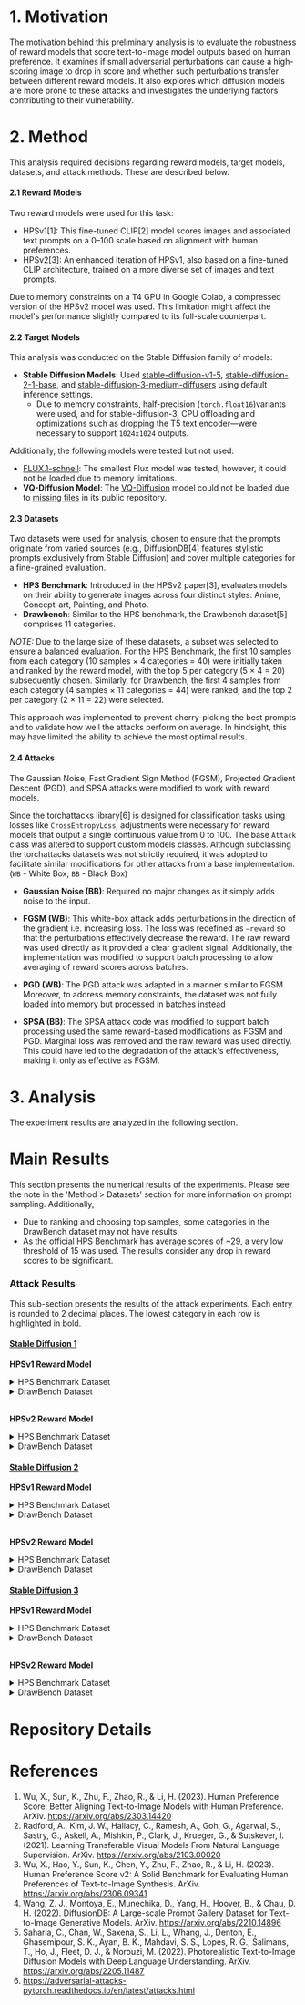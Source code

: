 # 1. Motivation
The motivation behind this preliminary analysis is to evaluate the robustness of reward models that score text-to-image model outputs based on human preference. It examines if small adversarial perturbations can cause a high-scoring image to drop in score and whether such perturbations transfer between different reward models. It also explores which diffusion models are more prone to these attacks and investigates the underlying factors contributing to their vulnerability.

# 2. Method
This analysis required decisions regarding reward models, target models, datasets, and attack methods. These are described below.

#### 2.1 Reward Models
Two reward models were used for this task:
- HPSv1[​1]: This fine-tuned CLIP[2] model scores images and associated text prompts on a 0–100 scale based on alignment with  human preferences.
- HPSv2[3​]: An enhanced iteration of HPSv1, also based on a fine-tuned CLIP architecture, trained on a more diverse set of images and text prompts.

Due to memory constraints on a T4 GPU in Google Colab, a compressed version of the HPSv2 model was used. This limitation might affect the model's performance slightly compared to its full-scale counterpart.

#### 2.2 Target Models
This analysis was conducted on the Stable Diffusion family of models:
- **Stable Diffusion Models**: Used [stable-diffusion-v1-5](https://huggingface.co/stable-diffusion-v1-5/stable-diffusion-v1-5), [stable-diffusion-2-1-base](https://huggingface.co/stabilityai/stable-diffusion-2-1-base), and [stable-diffusion-3-medium-diffusers](stabilityai/stable-diffusion-3-medium-diffusers) using default inference settings. 
    - Due to memory constraints, half-precision (`torch.float16`)variants were used, and for stable-diffusion-3, CPU offloading and optimizations such as dropping the T5 text encoder—were necessary to support `1024x1024` outputs.

Additionally, the following models were tested but not used:
- [FLUX.1-schnell](https://huggingface.co/black-forest-labs/FLUX.1-schnell): The smallest Flux model was tested; however, it could not be loaded due to memory limitations.
- **VQ-Diffusion Model**: The [VQ-Diffusion](https://huggingface.co/microsoft/vq-diffusion-ithq/tree/main) model could not be loaded due to [missing files](https://huggingface.co/microsoft/vq-diffusion-ithq/tree/main) in its public repository.

#### 2.3 Datasets
Two datasets were used for analysis, chosen to ensure that the prompts originate from varied sources (e.g., DiffusionDB[4] features stylistic prompts exclusively from Stable Diffusion) and cover multiple categories for a fine-grained evaluation.
- **HPS Benchmark**: Introduced in the HPSv2 paper[3], evaluates models on their ability to generate images across four distinct styles: Anime, Concept-art, Painting, and Photo. 
- **Drawbench**: Similar to the HPS benchmark, the Drawbench dataset[5] comprises 11 categories.

_NOTE:_ Due to the large size of these datasets, a subset was selected to ensure a balanced evaluation. For the HPS Benchmark, the first 10 samples from each category (10 samples × 4 categories = 40) were initially taken and ranked by the reward model, with the top 5 per category (5 × 4 = 20) subsequently chosen. Similarly, for Drawbench, the first 4 samples from each category (4 samples × 11 categories = 44) were ranked, and the top 2 per category (2 × 11 = 22) were selected.

This approach was implemented to prevent cherry-picking the best prompts and to validate how well the attacks perform on average. In hindsight, this may have limited the ability to achieve the most optimal results.

#### 2.4 Attacks
The Gaussian Noise, Fast Gradient Sign Method (FGSM), Projected Gradient Descent (PGD), and SPSA attacks were modified to work with reward models. 

Since the torchattacks library[6] is designed for classification tasks using losses like `CrossEntropyLoss`, adjustments were necessary for reward models that output a single continuous value from 0 to 100. The base `Attack` class was altered to support custom models classes. Although subclassing the torchattacks datasets was not strictly required, it was adopted to facilitate similar modifications for other attacks from a base implementation. (`WB` - White Box; `BB` - Black Box)
- **Gaussian Noise (BB)**: Required no major changes as it simply adds noise to the input.

- **FGSM (WB)**: This white-box attack adds perturbations in the direction of the gradient i.e. increasing loss. The loss was redefined as `–reward` so that the perturbations effectively decrease the reward. The raw reward was used directly as it provided a clear gradient signal. Additionally, the implementation was modified to support batch processing to allow averaging of reward scores across batches.
- **PGD (WB)**: The PGD attack was adapted in a manner similar to FGSM. Moreover, to address memory constraints, the dataset was not fully loaded into memory but processed in batches instead
- **SPSA (BB)**: The SPSA attack code was modified to support batch processing used the same reward-based modifications as FGSM and PGD. Marginal loss was removed and the raw reward was used directly. This could have led to the degradation of the attack's effectiveness, making it only as effective as FGSM.


# 3. Analysis
The experiment results are analyzed in the following section.

# Main Results
This section presents the numerical results of the experiments. Please see the note in the 'Method > Datasets' section for more information on prompt sampling. Additionally,
- Due to ranking and choosing top samples, some categories in the DrawBench dataset may not have results.
- As the official HPS Benchmark has average scores of ~29, a very low threshold of 15 was used. The results consider any drop in reward scores to be significant.

### Attack Results
This sub-section presents the results of the attack experiments. Each entry is rounded to 2 decimal places. The lowest category in each row is highlighted in bold.

#### <u>Stable Diffusion 1</u>
**HPSv1 Reward Model**
<details>
<summary>HPS Benchmark Dataset</summary>

| Attack       | Anime | Concept-art | Painting | Photo  | Overall |
|--------------|-------|-------------|----------|--------|---------|
| Original     | 21.64 | 21.50       | 21.63    | 21.16  | 21.49   |
| GN           | 19.91 | **18.31**   | 19.26    | 19.70  | 19.37   |
| FGSM (B>1)   | 19.85 | **18.17**   | 19.19    | 19.62  | 19.29   |
| FGSM (B=1)   | 19.85 | **18.17**   | 19.19    | 19.62  | 19.29   |
| PGD          | 17.26 | **15.90**   | 17.28    | 17.75  | 17.10   |
| SPSA         | 19.85 | **18.17**   | 19.18    | 19.64  | 19.29   |
</details>

<details>
<summary>DrawBench Dataset</summary>

| Attack         | Colors | Conflicting | Counting   | DALL-E | Descriptions | Gary Marcus et al. |
|----------------|--------|-------------|------------|--------|--------------|--------------------|
| Original       | 20.24  | 20.78       | 19.33 | 21.02  | 19.89        | 20.29              |
| GN             | 19.29  | 19.42       | 19.09     | 19.68  | 19.28        | 18.66              |
| FGSM (B>1)     | 19.22  | 19.38       | 19.00     | 19.68  | 19.25        | 18.77              |
| FGSM (B=1)     | 19.22  | 19.38       | 19.00     | 19.68  | 19.25        | 18.77              |
| PGD            | 18.30  | 17.16       | 16.81     | 18.38  | 17.41        | 16.18              |
| SPSA           | 19.23  | 19.38       | 19.00     | 19.67  | 19.27        | 18.73              |

| Attack         | Misspellings | Positional  | Rare Words | Reddit | Text  | Overall |
|----------------|--------------|-------------|------------|--------|-------|---------|
| Original       | 19.48        | 20.20       | NA         | 20.34  | 19.96 | 20.29   |
| GN             | 18.17        | **17.72**  | NA         | 18.82  | 19.66 | 19.03   |
| FGSM (B>1)     | 18.09        | **17.72**  | NA         | 18.79  | 19.60 | 19.00   |
| FGSM (B=1)     | 18.09        | **17.72**  | NA         | 18.79  | 19.60 | 19.00   |
| PGD            | 16.30        | **15.89**  | NA         | 16.50  | 17.36 | 17.13   |
| SPSA           | 18.08        | **17.72**  | NA         | 18.79  | 19.59 | 19.00   |
</details> 
<br />

**HPSv2 Reward Model**
<details>
<summary>HPS Benchmark Dataset</summary>

| Attack         | Anime  | Concept-art | Painting | Photo  | Overall |
|----------------|--------|-------------|----------|--------|---------|
| Original       | 29.10  | 28.89       | 29.23    |28.57  | 28.92    |
| GN             | 24.70  | **23.55**   | 24.06    | 24.34  | 24.33   |
| FGSM (B>1)     | 23.94  | **23.16**   | 23.36    | 23.52  | 23.60   |
| FGSM (B=1)     | 23.94  | **23.22**   | 23.37    | 23.54  | 23.61   |
| PGD            | 20.89  | 21.82       | 21.19    | **20.63**  | 20.95   |
| SPSA           | 24.69  | **23.58**   | 24.13    | 24.33  | 24.34   |
</details>

<details>
<summary>DrawBench Dataset</summary>

| Attack         | Colors | Conflicting | Counting | DALL-E | Descriptions | Gary Marcus et al. |
|----------------|--------|-------------|----------|--------|--------------|--------------------|
| Original       | 28.88  | 29.17       | 29.49    | 28.46  | NA           | 28.20              |
| GN             | 25.87  | 25.23       | 26.81    | 25.39  | NA           | **23.62**          |
| FGSM (B>1)     | 25.38  | 24.13       | 25.95    | 25.02  | NA           | **22.80**          |
| FGSM (B=1)     | 25.35  | 24.08       | 25.93    | 24.98  | NA           | **22.81**          |
| PGD            | 23.23  | 20.73       | 23.55    | 23.24  | NA           | **19.93**          |
| SPSA           | 25.93  | 25.22       | 26.66    | 25.39  | NA           | **23.90**          |

| Attack         | Misspellings | Positional | Rare Words | Reddit | Text  | Overall |
|----------------|--------------|------------|------------|--------|-------|---------|
| Original       | 27.56    | 29.92      | NA         | 28.86  | 29.75 | 29.06       |
| GN             | 25.83        | 25.39      | NA         | 25.27  | 26.00 | 25.63   |
| FGSM (B>1)     | 25.53        | 24.47      | NA         | 24.56  | 25.41 | 24.93   |
| FGSM (B=1)     | 25.53        | 24.49      | NA         | 24.56  | 25.41 | 24.92   |
| PGD            | 22.52        | 21.28      | NA         | 22.94  | 23.45 | 22.47   |
| SPSA           | 25.86        | 25.36      | NA         | 25.36  | 25.83 | 25.62   |
</details>

#### <u>Stable Diffusion 2</u>
**HPSv1 Reward Model**
<details>
<summary>HPS Benchmark Dataset</summary>

| Attack         | Anime | Concept-art | Painting | Photo  | Overall |
|----------------|-------|-------------|----------|--------|---------|
| Original       | 21.62 | 22.65       | 22.34    | 21.31  | 21.93   |
| GN             | 20.03 | **18.77**   | 19.61    | 19.68  | 19.53   |
| FGSM (B>1)     | 20.07 | **18.54**   | 19.60    | 19.65  | 19.47   |
| FGSM (B=1)     | 20.07 | **18.54**   | 19.60    | 19.65  | 19.47   |
| PGD            | 16.55 | **15.44**   | 17.11    | 17.26  | 16.60   |
| SPSA           | 20.07 | **18.56**   | 19.59    | 19.65  | 19.47   |
</details>

<details>
<summary>DrawBench Dataset</summary>

| Attack         | Colors | Conflicting | Counting | DALL-E | Descriptions | Gary Marcus et al. |
|----------------|--------|-------------|----------|--------|--------------|--------------------|
| Original       | 20.34  | 21.02       | NA       | 20.63  | 19.87        | 20.69              |
| GN             | 19.21  | 19.09       | NA       | 19.23  | 18.77        | **18.53**          |
| FGSM (B>1)     | 19.15  | 19.09       | NA       | 19.19  | 18.71        | **18.52**          |
| FGSM (B=1)     | 19.15  | 19.09       | NA       | 19.19  | 18.71        | **18.52**          |
| PGD            | 17.59  | **16.12**   | NA       | 17.39  | 17.28        | 16.20              |
| SPSA           | 19.15  | 19.11       | NA       | 19.21  | 18.71        | **18.52**          |

| Attack         | Misspellings | Positional | Rare Words | Reddit  | Text   | Overall |
|----------------|--------------|------------|------------|---------|--------|---------|
| Original       | NA           | NA         | NA         | 21.02   | 20.24  | 20.58   |
| GN             | NA           | NA         | NA         | 19.43   | 20.09  | 19.24   |
| FGSM (B>1)     | NA           | NA         | NA         | 19.33   | 20.06  | 19.20   |
| FGSM (B=1)     | NA           | NA         | NA         | 19.33   | 20.06  | 19.20   |
| PGD            | NA           | NA         | NA         | 16.89   | 18.28  | 17.13   |
| SPSA           | NA           | NA         | NA         | 19.35   | 20.05  | 19.21   |
</details>
<br />

**HPSv2 Reward Model**
<details>
<summary>HPS Benchmark Dataset</summary>

| Attack      | Anime  | Concept-art | Painting | Photo  | Overall |
|-------------|--------|-------------|----------|--------|---------|
| Original    | 28.86 | 29.14       | 29.33    | 29.34  | 29.14   |
| GN          | 25.22  | **23.56**  | 25.22    | 24.55  | 24.54   |
| FGSM (B>1)  | 24.28  | **22.95**  | 24.61    | 23.83  | 23.83   |
| FGSM (B=1)  | 24.23  | **22.93**  | 24.59    | 23.85  | 23.81   |
| PGD         | 20.90  | **20.49**  | 22.50    | 21.28  | 21.21   |
| SPSA        | 25.13  | **23.62**  | 25.27    | 24.63  | 24.56   |
</details>

<details>
<summary>DrawBench Dataset</summary>

| Attack         | Colors | Conflicting | Counting | DALL-E | Descriptions | Gary Marcus et al. |
|----------------|--------|-------------|----------|--------|--------------|--------------------|
| Original       | 30.66  | 29.58       | 29.50    | 29.13  | NA           | 28.32              |
| GN             | 26.16  | 25.40       | 26.64    | 26.43  | NA           | 24.40              |
| FGSM (B>1)     | 25.26  | 24.60       | 25.96    | 25.86  | NA           | 23.65              |
| FGSM (B=1)     | 25.23  | 24.58       | 25.96    | 25.82  | NA           | 23.61              |
| PGD            | 22.72  | 20.56       | 23.69    | 23.28  | NA           | 21.53              |
| SPSA           | 26.20  | 25.45       | 26.49    | 26.34  | NA           | 24.57              |

| Attack         | Misspellings | Positional | Rare Words | Reddit  | Text   | Overall |
|----------------|--------------|------------|------------|---------|--------|---------|
| Original       | NA           | 29.90      | NA         | 28.25 | 30.02  | 29.47      |
| GN             | NA           | 26.03      | NA         | **23.24** | 26.30  | 25.76   |
| FGSM (B>1)     | NA           | 25.12      | NA         | **22.17** | 25.95  | 25.03   |
| FGSM (B=1)     | NA           | 25.14      | NA         | **22.20** | 25.94  | 25.02   |
| PGD            | NA           | 23.19      | NA         | **18.38** | 23.74  | 22.38   |
| SPSA           | NA           | 26.13      | NA         | **23.24** | 26.35  | 25.76   |
</details>

#### <u>Stable Diffusion 3</u>
**HPSv1 Reward Model**
<details>
<summary>HPS Benchmark Dataset</summary>

| Attack         | Anime  | Concept-art | Painting | Photo  | Overall |
|----------------|--------|-------------|----------|--------|---------|
| Original       | 23.00  | 22.88       | 23.52    | 21.66  | 22.96   |
| GN             | 20.26  | **19.71**   | 19.84    | 20.61  | 20.00   |
| FGSM (B>1)     | 20.16  | **19.62**   | 19.76    | 20.54  | 19.91   |
| FGSM (B=1)     | 20.16  | **19.62**   | 19.76    | 20.54  | 19.91   |
| PGD            | 17.12  | **16.81**   | 16.81    | 18.95  | 17.12   |
| SPSA           | 20.19  | **19.61**   | 19.80    | 20.55  | 19.93   |
|
</details>

<details>
<summary>DrawBench Dataset</summary>

| Attack         | Colors | Conflicting | Counting | DALL-E | Descriptions | Gary Marcus et al. |
|----------------|--------|-------------|----------|--------|--------------|--------------------|
| Original       | 21.02      | 21.36   | NA       | 21.49  | NA           | 21.38              |
| GN             | 19.59  | 19.80       | NA       | 19.56  | NA           | 19.47              |
| FGSM (B>1)     | 19.52  | 19.75       | NA       | 19.50  | NA           | 19.58              |
| FGSM (B=1)     | 19.52  | 19.75       | NA       | 19.50  | NA           | 19.58              |
| PGD            | 17.94  | 16.48       | NA       | 17.13  | NA           | 16.92              |
| SPSA           | 19.55  | 19.77       | NA       | 19.55  | NA           | 19.55              |


| Attack         | Misspellings | Positional | Rare Words | Reddit | Text  | Overall |
|----------------|--------------|------------|------------|--------|-------|---------|
| Original       | NA           | 21.72      | NA         | 23.39  | 21.04 | 21.70   |
| GN             | NA           | **18.98** | NA         | 20.59  | 19.71 | 19.76   |
| FGSM (B>1)     | NA           | **18.89** | NA         | 20.61  | 19.82 | 19.76   |
| FGSM (B=1)     | NA           | **18.89** | NA         | 20.61  | 19.82 | 19.76   |
| PGD            | NA           | **15.67** | NA         | 16.75  | 17.80 | 16.99   |
| SPSA           | NA           | **18.91** | NA         | 20.58  | 19.82 | 19.77   |
</details>
<br />

**HPSv2 Reward Model**
<details>
<summary>HPS Benchmark Dataset</summary>

| Attack         | Anime  | Concept-art | Painting | Photo  | Overall |
|----------------|--------|-------------|----------|--------|---------|
| Original       | 30.25  | 29.95       | 30.85    | **29.26**  | 30.14   |
| GN             | 25.84  | 24.10       | 25.07    | **23.74**  | 24.67   |
| FGSM (B>1)     | 25.16  | 23.33       | 24.17    | **22.71**  | 23.82   |
| FGSM (B=1)     | 25.18  | 23.31       | 24.15    | **22.73**  | 23.82   |
| PGD            | 22.37  | 20.61       | 21.98    | **19.24**  | 21.10   |
| SPSA           | 25.78  | **24.07**   | 24.97    | 24.55  | 24.62   |
</details>

<details>
<summary>DrawBench Dataset</summary>

| Attack         | Colors | Conflicting | Counting | DALL‑E | Descriptions | Gary Marcus et al. |
|----------------|--------|-------------|----------|--------|--------------|--------------------|
| Original       | 29.66  | 31.36       | 29.88    | 30.48  | 29.50   | 31.72              |
| GN             | 26.47  | 26.15       | 27.32    | 25.90  | 25.73        | 25.95              |
| FGSM (B>1)     | 25.80  | 25.03       | 26.90    | 25.45  | 25.16        | 24.81              |
| FGSM (B=1)     | 19.52  | 19.75       | 26.88    | 19.50  | 25.13        | 19.58              |
| PGD            | 17.94  | **16.48**   | 24.69    | 17.13  | 23.47        | 16.92              |
| SPSA           | 26.34  | 26.09       | 27.36    | 25.69  | 25.52        | 25.95              |

| Attack         | Misspellings | Positional | Rare Words | Reddit   | Text   | Overall |
|----------------|--------------|------------|------------|----------|--------|---------|
| Original       | NA           | 30.68      | NA         | 30.81    | 30.50  | 30.48   |
| GN             | NA           | 26.61      | NA         | **25.33**| 26.13  | 26.18   |
| FGSM (B>1)     | NA           | 25.56      | NA         | **24.35**| 25.59  | 25.41   |
| FGSM (B=1)     | NA           | **18.89**  | NA         | 22.20    | 19.82  | 25.76   |
| PGD            | NA           | 22.00      | NA         | 21.42    | 23.09  | 22.83   |
| SPSA           | NA           | 26.42      | NA         | **25.38**| 26.15  | 26.11   |
</details>


# Repository Details

# References
1. Wu, X., Sun, K., Zhu, F., Zhao, R., & Li, H. (2023). Human Preference Score: Better Aligning Text-to-Image Models with Human Preference. ArXiv. https://arxiv.org/abs/2303.14420
2. Radford, A., Kim, J. W., Hallacy, C., Ramesh, A., Goh, G., Agarwal, S., Sastry, G., Askell, A., Mishkin, P., Clark, J., Krueger, G., & Sutskever, I. (2021). Learning Transferable Visual Models From Natural Language Supervision. ArXiv. https://arxiv.org/abs/2103.00020
3. Wu, X., Hao, Y., Sun, K., Chen, Y., Zhu, F., Zhao, R., & Li, H. (2023). Human Preference Score v2: A Solid Benchmark for Evaluating Human Preferences of Text-to-Image Synthesis. ArXiv. https://arxiv.org/abs/2306.09341
4. Wang, Z. J., Montoya, E., Munechika, D., Yang, H., Hoover, B., & Chau, D. H. (2022). DiffusionDB: A Large-scale Prompt Gallery Dataset for Text-to-Image Generative Models. ArXiv. https://arxiv.org/abs/2210.14896
5. Saharia, C., Chan, W., Saxena, S., Li, L., Whang, J., Denton, E., Ghasemipour, S. K., Ayan, B. K., Mahdavi, S. S., Lopes, R. G., Salimans, T., Ho, J., Fleet, D. J., & Norouzi, M. (2022). Photorealistic Text-to-Image Diffusion Models with Deep Language Understanding. ArXiv. https://arxiv.org/abs/2205.11487
6. https://adversarial-attacks-pytorch.readthedocs.io/en/latest/attacks.html

